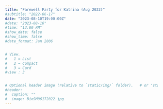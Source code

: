 ```yaml
---
title: "Farewell Party for Katrina (Aug 2023)"
#subtitle: "2022-06-17"
date: "2023-08-10T19:00:00Z"
#date: "2023-08-10"
#time: "13:00 PM"
#show_date: false
#show_time: false
#date_format: Jan 2006


# View.
#   1 = List
#   2 = Compact
#   3 = Card
#view : 3


# Optional header image (relative to `static/img/` folder).   # or 'static/media' folder ?
#header:
#  caption: ""
#  image: BioSM06172022.jpg
---
```


